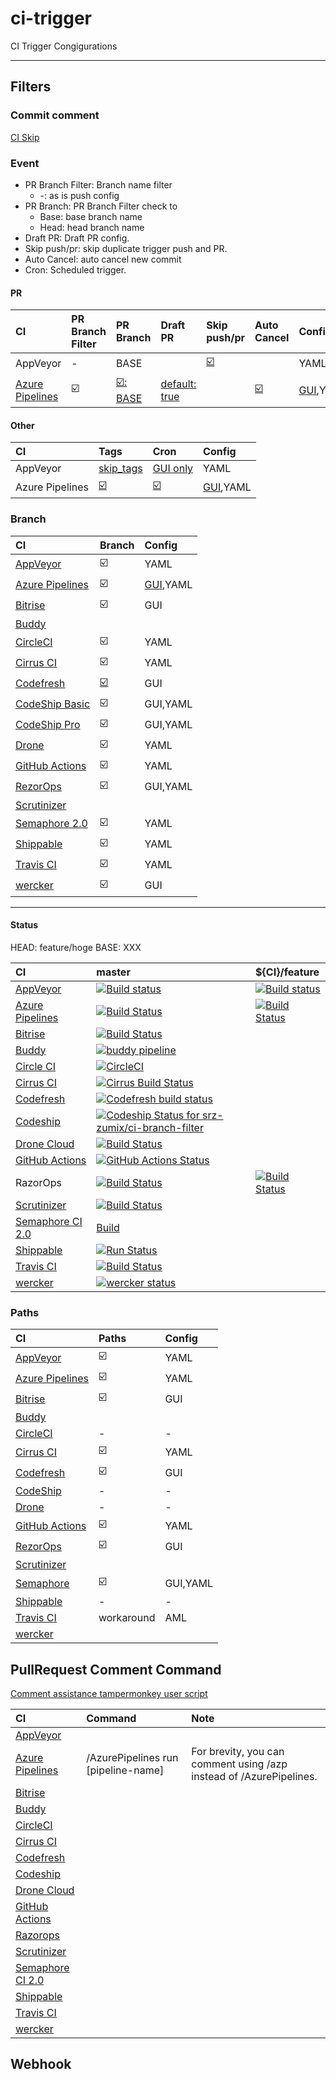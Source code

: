 # ci-trigger

CI Trigger Congigurations

--------------------------------------------------

## Filters

### Commit comment

[CI Skip](https://github.com/srz-zumix/ci-skip)

### Event

* PR Branch Filter: Branch name filter
  * -: as is push config
* PR Branch: PR Branch Filter check to
  * Base: base branch name
  * Head: head branch name
* Draft PR: Draft PR config.
* Skip push/pr: skip duplicate trigger push and PR.
* Auto Cancel: auto cancel new commit
* Cron: Scheduled trigger.

#### PR

|CI|PR Branch Filter|PR Branch|Draft PR|Skip push/pr|Auto Cancel|Config|
|:--|:--|:--|:--|:--|:--|:--|
|AppVeyor|-|BASE||[:ballot_box_with_check:](https://www.appveyor.com/docs/how-to/filtering-commits/)||YAML|
|[Azure Pipelines](https://docs.microsoft.com/ja-jp/azure/devops/pipelines/repos/github?view=azure-devops&tabs=yaml#branches)|:ballot_box_with_check:|[:ballot_box_with_check:: BASE](https://docs.microsoft.com/ja-jp/azure/devops/pipelines/repos/github?view=azure-devops&tabs=yaml#pr-triggers)|[default: true](https://docs.microsoft.com/ja-jp/azure/devops/pipelines/repos/github?view=azure-devops&tabs=yaml#draft-pr-validation)||[:ballot_box_with_check:](https://docs.microsoft.com/en-us/azure/devops/pipelines/repos/github?view=azure-devops&tabs=yaml#multiple-pr-updates)|[GUI](https://docs.microsoft.com/en-us/azure/devops/pipelines/troubleshooting/troubleshooting?view=azure-devops#overridden-yaml-trigger-setting),YAML|

#### Other

|CI|Tags|Cron|Config|
|:--|:--|:--|:--|
|AppVeyor|[skip_tags](https://www.appveyor.com/docs/branches/#build-on-tags-github-bitbucket-gitlab-gitea)|[GUI only](https://www.appveyor.com/docs/build-configuration/#scheduled-builds)|YAML|
|Azure Pipelines|[:ballot_box_with_check:](https://docs.microsoft.com/ja-jp/azure/devops/pipelines/repos/github?view=azure-devops&tabs=yaml#tags)|[:ballot_box_with_check:](https://docs.microsoft.com/ja-jp/azure/devops/pipelines/process/scheduled-triggers?view=azure-devops&tabs=yaml)|[GUI](https://docs.microsoft.com/en-us/azure/devops/pipelines/troubleshooting/troubleshooting?view=azure-devops#overridden-yaml-trigger-setting),YAML|

### Branch

|CI|Branch|Config|
|:--|:--|:--|
|[AppVeyor](https://www.appveyor.com/docs/branches/)|:ballot_box_with_check:|YAML|
|[Azure Pipelines](https://docs.microsoft.com/ja-jp/azure/devops/pipelines/repos/github?view=azure-devops&tabs=yaml#branches)|:ballot_box_with_check:|[GUI](https://docs.microsoft.com/en-us/azure/devops/pipelines/troubleshooting/troubleshooting?view=azure-devops#overridden-yaml-trigger-setting),YAML|
|[Bitrise](https://www.bitrise.io)|:ballot_box_with_check:|GUI|
|[Buddy](https://buddy.works)||
|[CircleCI](https://circleci.com/docs/ja/2.0/configuration-reference/#filters)|:ballot_box_with_check:|YAML|
|[Cirrus CI](https://cirrus-ci.org/guide/writing-tasks/#supported-functions)|:ballot_box_with_check:|YAML|
|[Codefresh](https://codefresh.io/docs/docs/configure-ci-cd-pipeline/triggers/git-triggers/)|[:ballot_box_with_check:](https://codefresh.io/docs/docs/configure-ci-cd-pipeline/triggers/git-triggers/)|GUI|
|[CodeShip Basic](https://documentation.codeship.com/general/projects/build_trigger/)|:ballot_box_with_check:|GUI,YAML|
|[CodeShip Pro](https://documentation.codeship.com/pro/builds-and-configuration/steps/#limiting-steps-to-specific-branches-or-tags)|:ballot_box_with_check:|GUI,YAML|
|[Drone](https://docs.drone.io/pipeline/triggers/)|:ballot_box_with_check:|YAML|
|[GitHub Actions](https://help.github.com/en/actions/reference/workflow-syntax-for-github-actions#onpushpull_requestbranchestags)|:ballot_box_with_check:|YAML|
|[RezorOps](https://docs.razorops.com/config/spec/#trigger)|:ballot_box_with_check:|GUI,YAML|
|[Scrutinizer](https://scrutinizer-ci.com)||
|[Semaphore 2.0](https://docs.semaphoreci.com/reference/conditions-reference/)|:ballot_box_with_check:|YAML|
|[Shippable](http://docs.shippable.com/platform/workflow/config/)|:ballot_box_with_check:|YAML|
|[Travis CI](https://docs.travis-ci.com/user/customizing-the-build#building-specific-branches)|:ballot_box_with_check:|YAML|
|[wercker](https://devcenter.wercker.com/development/workflows/creating-a-workflow/#tag-filtering)|:ballot_box_with_check:|GUI|

--------------------------------------------------

#### Status

HEAD: feature/hoge
BASE: XXX

|CI|master|${CI}/feature|
|:--|:--|:--|
|[AppVeyor](https://www.appveyor.com/docs/how-to/filtering-commits/#skip-commits)|[![Build status](https://ci.appveyor.com/api/projects/status/llmsixpmf2e7jy4k/branch/master?svg=true)](https://ci.appveyor.com/project/srz-zumix/ci-trigger)|[![Build status](https://ci.appveyor.com/api/projects/status/llmsixpmf2e7jy4k/branch/appveyor/feature?svg=true)](https://ci.appveyor.com/project/srz-zumix/ci-trigger)|
|[Azure Pipelines](https://docs.microsoft.com/en-us/azure/devops/pipelines/?view=vsts)|[![Build Status](https://dev.azure.com/srz-zumix/ci-specs/_apis/build/status/ci-trigger?branchName=master)](https://dev.azure.com/srz-zumix/ci-specs/_build/latest?definitionId=11&branchName=master)|[![Build Status](https://dev.azure.com/srz-zumix/ci-specs/_apis/build/status/ci-trigger?branchName=azp%2Ffeature)](https://dev.azure.com/srz-zumix/ci-specs/_build/latest?definitionId=11&branchName=azp%2Ffeature)|
|[Bitrise](http://devcenter.bitrise.io/tips-and-tricks/skip-a-build/)|[![Build Status](https://app.bitrise.io/app/888b3fc92ca7352c/status.svg?token=1zo_JkiGKmgbqRGxtLdieQ&branch=master)](https://app.bitrise.io/app/888b3fc92ca7352c)||
|[Buddy](https://buddy.works/knowledge/deployments/how-use-commit-commands)|[![buddy pipeline](https://app.buddy.works/zumixcpp/ci-branch-filter/pipelines/pipeline/127277/badge.svg?token=5e58135ab4831252209e7b1fe75bfe9de669b0dc7e95ed4316eebad2187d59a0 "buddy pipeline")](https://app.buddy.works/zumixcpp/ci-branch-filter/pipelines/pipeline/127277)||
|[Circle CI](https://circleci.com/docs/1.0/skip-a-build/)|[![CircleCI](https://circleci.com/gh/srz-zumix/ci-branch-filter/tree/master.svg?style=svg)](https://circleci.com/gh/srz-zumix/ci-branch-filter/tree/master)||
|[Cirrus CI](https://cirrus-ci.org/guide/writing-tasks/#conditional-task-execution)|[![Cirrus Build Status](https://api.cirrus-ci.com/github/srz-zumix/ci-branch-filter.svg?branch=master)](https://cirrus-ci.com/github/srz-zumix/ci-branch-filter/master)||
|[Codefresh](https://docs.codefresh.io/v1.0/docs/conditional-execution-of-steps)|[![Codefresh build status]( https://g.codefresh.io/api/badges/build?repoOwner=srz-zumix&repoName=ci-branch-filter&branch=master&pipelineName=ci-branch-filter&accountName=srz-zumix&type=cf-1)]( https://g.codefresh.io/repositories/srz-zumix/ci-branch-filter/builds?filter=trigger:build;branch:master;service:5a8d6d36d78094000162db49~ci-branch-filter)||
[Codeship](https://documentation.codeship.com/general/projects/skipping-builds/)|[ ![Codeship Status for srz-zumix/ci-branch-filter](https://app.codeship.com/projects/00a08490-f92d-0135-3ab5-029b8e2f450f/status?branch=master)](https://app.codeship.com/projects/278452)||
|[Drone Cloud](https://cloud.drone.io/)|[![Build Status](https://cloud.drone.io/api/badges/srz-zumix/ci-branch-filter/status.svg)](https://cloud.drone.io/srz-zumix/ci-branch-filter)||
|[GitHub Actions](https://github.com/features/actions)|[![GitHub Actions Status](https://github.com/srz-zumix/iutest/workflows/GitHub%20Actions/badge.svg?branch=master)](https://github.com/srz-zumix/iutest/actions)||
|RazorOps|[![Build Status](https://api.razorops.com/apps/purple-frog-6791/badge.svg?branch=master)](https://dashboard.razorops.com/apps/purple-frog-6791/workflows)|[![Build Status](https://api.razorops.com/apps/purple-frog-6791/badge.svg?branch=razorops%2Ffeature)](https://dashboard.razorops.com/apps/purple-frog-6791/workflows)|
|[Scrutinizer](https://scrutinizer-ci.com/docs/guides/skipping_a_build_via_commit_message)|[![Build Status](https://scrutinizer-ci.com/g/srz-zumix/ci-branch-filter/badges/build.png?b=master)](https://scrutinizer-ci.com/g/srz-zumix/ci-branch-filter/build-status/master)||
|[Semaphore CI 2.0](https://docs.semaphoreci.com/article/146-skip-building-some-commits-with-ci-branch-filter)|[Build](https://srz-zumix.semaphoreci.com/projects/ci-branch-filter)||
|[Shippable](http://docs.shippable.com/ci/skip-builds/)|[![Run Status](https://api.shippable.com/projects/5a8d7f96d0386507000fbc70/badge?branch=master)](https://app.shippable.com/github/srz-zumix/ci-branch-filter)||
|[Travis CI](https://docs.travis-ci.com/user/customizing-the-build/#building-specific-branches)|[![Build Status](https://travis-ci.com/srz-zumix/ci-branch-filter.svg?branch=master)](https://travis-ci.com/srz-zumix/ci-branch-filter)||
|[wercker](http://devcenter.wercker.com/docs/faq/how-can-i-skip-a-build#hs_cos_wrapper_name)|[![wercker status](https://app.wercker.com/status/95dc13c5815e10848c9c7bafbba37e62/s/master "wercker status")](https://app.wercker.com/project/byKey/95dc13c5815e10848c9c7bafbba37e62)||

### Paths

|CI|Paths|Config|
|:--|:--|:--|
|[AppVeyor](https://www.appveyor.com/docs/how-to/filtering-commits/)|:ballot_box_with_check:|YAML|
|[Azure Pipelines](https://docs.microsoft.com/ja-jp/azure/devops/pipelines/repos/github?view=azure-devops&tabs=yaml#paths)|:ballot_box_with_check:|YAML|
|[Bitrise](https://devcenter.bitrise.io/builds/selective_builds/)|:ballot_box_with_check:|GUI|
|[Buddy][]||||
|[CircleCI][]|-|-|
|[Cirrus CI](https://cirrus-ci.org/guide/writing-tasks/#supported-functions)|:ballot_box_with_check:|YAML|
|[Codefresh](https://codefresh.io/docs/docs/configure-ci-cd-pipeline/triggers/git-triggers/)|:ballot_box_with_check:|GUI|
|[CodeShip][]|-|-|
|[Drone][]|-|-|
|[GitHub Actions](https://help.github.com/en/actions/reference/workflow-syntax-for-github-actions#onpushpull_requestpaths)|:ballot_box_with_check:|YAML|
|[RezorOps](https://docs.razorops.com/config/spec/#trigger)|:ballot_box_with_check:|GUI|
|[Scrutinizer](https://scrutinizer-ci.com)||
|[Semaphore](https://docs.semaphoreci.com/reference/conditions-reference/#change_in)|:ballot_box_with_check:|GUI,YAML|
|[Shippable][]|-|-|
|[Travis CI](https://travis-ci.community/t/how-to-skip-jobs-based-on-the-files-changed-in-a-subdirectory/2979/11)|workaround|AML|
|[wercker][]|||

## PullRequest Comment Command

[Comment assistance tampermonkey user script](https://github.com/srz-zumix/TampermonkeyUserScripts)

|CI|Command|Note|
|:--|:--|:--|
|[AppVeyor](https://status.appveyor.com/#)||
|[Azure Pipelines](https://docs.microsoft.com/en-us/azure/devops/pipelines/repos/github?view=azure-devops&tabs=yaml#comment-triggers)|/AzurePipelines run \[pipeline-name\]|For brevity, you can comment using /azp instead of /AzurePipelines.|
|[Bitrise](https://www.bitrise.io)||
|[Buddy](https://buddy.works)||
|[CircleCI](https://status.circleci.com/)||
|[Cirrus CI](https://cirrus-ci.org/)||
|[Codefresh](https://codefresh.io/)||
|[Codeship](https://codeship.com/)||
|[Drone Cloud](https://cloud.drone.io/)||
|[GitHub Actions](https://www.githubstatus.com/)||
|[Razorops](https://razorops.com/)||
|[Scrutinizer](https://scrutinizer-ci.com)||
|[Semaphore CI 2.0](https://status.semaphoreci.com/)||
|[Shippable](http://shippable.com)||
|[Travis CI](https://travis-ci.com/)||
|[wercker](http://status.wercker.com/)||

## Webhook

[Appcircle]:https://appcircle.io/
[AppVeyor]:https://www.appveyor.com
[Azure Pipelines]:https://azure.microsoft.com/ja-jp/services/devops/pipelines/
[Bitrise]:https://www.bitrise.io
[Buddy]:https://buddy.works
[CircleCI]:https://circleci.com
[Cirrus CI]:https://cirrus-ci.org/
[Codefresh]:https://codefresh.io/
[Codeship]:https://codeship.com/
[Drone]:https://cloud.drone.io/
[GitHub Actions]:https://help.github.com/en/articles/about-github-actions
[Peakflow]:https://www.peakflow.io/
[Razorops]:https://razorops.com/
[Scrutinizer]:https://scrutinizer-ci.com
[Semaphore]:https://semaphoreci.com/product
[Shippable]:http://shippable.com
[Travis CI]:https://travis-ci.com/
[wercker]:http://www.wercker.com/
